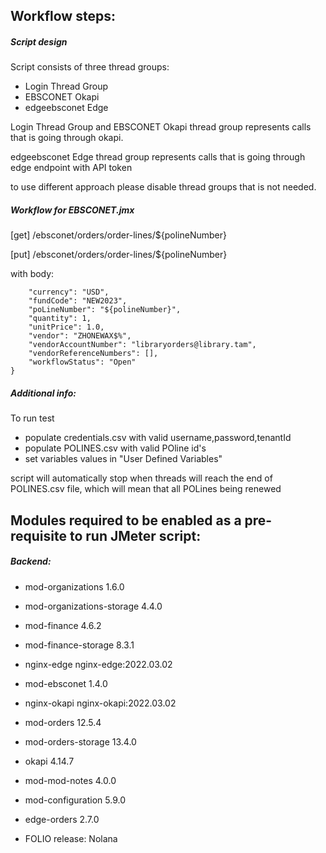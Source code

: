 ## Workflow steps:

##### Script design
Script consists of three thread groups:
- Login Thread Group
- EBSCONET Okapi
- edgeebsconet Edge

Login Thread Group and EBSCONET Okapi thread group represents calls that is going through okapi.

edgeebsconet Edge thread group represents calls that is going through edge endpoint with API token

to use different approach please disable thread groups that is not needed. 


##### Workflow for EBSCONET.jmx
[get] /ebsconet/orders/order-lines/${polineNumber}

[put] /ebsconet/orders/order-lines/${polineNumber}

with body:
```{
    "currency": "USD",
    "fundCode": "NEW2023",
    "poLineNumber": "${polineNumber}",
    "quantity": 1,
    "unitPrice": 1.0,
    "vendor": "ZHONEWAX$%",
    "vendorAccountNumber": "libraryorders@library.tam",
    "vendorReferenceNumbers": [],
    "workflowStatus": "Open"
}
```
##### Additional info:
To run test
- populate credentials.csv with valid username,password,tenantId
- populate POLINES.csv with valid POline id's
- set variables values in "User Defined Variables"

script will automatically stop when threads will reach the end of POLINES.csv file, which will mean that all POLines being renewed 


## Modules required to be enabled as a pre-requisite to run JMeter script:
##### Backend:
- mod-organizations 1.6.0
- mod-organizations-storage 4.4.0
- mod-finance 4.6.2
- mod-finance-storage 8.3.1
- nginx-edge nginx-edge:2022.03.02
- mod-ebsconet 1.4.0
- nginx-okapi nginx-okapi:2022.03.02
- mod-orders 12.5.4 
- mod-orders-storage 13.4.0
- okapi 4.14.7
- mod-mod-notes 4.0.0
- mod-configuration 5.9.0
- edge-orders 2.7.0


- FOLIO release: Nolana

